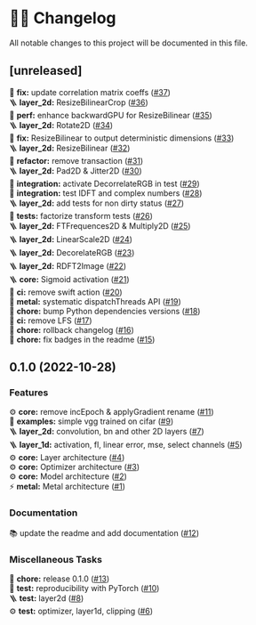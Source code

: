 # 👨‍💻 Changelog

All notable changes to this project will be documented in this file.

## [unreleased]

🐛 **fix:** update correlation matrix coeffs ([#37](https://github.com/owkin/MAKit/pull/37))\
🪜 **layer_2d:** ResizeBilinearCrop ([#36](https://github.com/owkin/MAKit/pull/36))\
🚀 **perf:** enhance backwardGPU for ResizeBilinear ([#35](https://github.com/owkin/MAKit/pull/35))\
🪜 **layer_2d:** Rotate2D ([#34](https://github.com/owkin/MAKit/pull/34))\
🐛 **fix:** ResizeBilinear to output deterministic dimensions ([#33](https://github.com/owkin/MAKit/pull/33))\
🪜 **layer_2d:** ResizeBilinear ([#32](https://github.com/owkin/MAKit/pull/32))\
🔨 **refactor:** remove transaction ([#31](https://github.com/owkin/MAKit/pull/31))\
🪜 **layer_2d:** Pad2D & Jitter2D ([#30](https://github.com/owkin/MAKit/pull/30))\
🚨 **integration:** activate DecorrelateRGB in test ([#29](https://github.com/owkin/MAKit/pull/29))\
🚨 **integration:** test IDFT and complex numbers ([#28](https://github.com/owkin/MAKit/pull/28))\
🪜 **layer_2d:** add tests for non dirty status ([#27](https://github.com/owkin/MAKit/pull/27))\
🔨 **tests:** factorize transform tests ([#26](https://github.com/owkin/MAKit/pull/26))\
🪜 **layer_2d:** FTFrequences2D & Multiply2D ([#25](https://github.com/owkin/MAKit/pull/25))\
🪜 **layer_2d:** LinearScale2D ([#24](https://github.com/owkin/MAKit/pull/24))\
🪜 **layer_2d:** DecorelateRGB ([#23](https://github.com/owkin/MAKit/pull/23))\
🪜 **layer_2d:** RDFT2Image ([#22](https://github.com/owkin/MAKit/pull/22))\
🪜 **core:** Sigmoid activation ([#21](https://github.com/owkin/MAKit/pull/21))\
👷 **ci:** remove swift action ([#20](https://github.com/owkin/MAKit/pull/20))\
🚀 **metal:** systematic dispatchThreads API ([#19](https://github.com/owkin/MAKit/pull/19))\
🔧 **chore:** bump Python dependencies versions ([#18](https://github.com/owkin/MAKit/pull/18))\
👷 **ci:** remove LFS ([#17](https://github.com/owkin/MAKit/pull/17))\
🔧 **chore:** rollback changelog ([#16](https://github.com/owkin/MAKit/pull/16))\
🔧 **chore:** fix badges in the readme ([#15](https://github.com/owkin/MAKit/pull/15))

## 0.1.0 (2022-10-28)

### Features

⚙️ **core:** remove incEpoch & applyGradient rename ([#11](https://github.com/owkin/MAKit/pull/11))\
🚀 **examples:** simple vgg trained on cifar ([#9](https://github.com/owkin/MAKit/pull/9))\
🪜 **layer_2d:** convolution, bn and other 2D layers ([#7](https://github.com/owkin/MAKit/pull/7))\
🪜 **layer_1d:** activation, fl, linear error, mse, select channels ([#5](https://github.com/owkin/MAKit/pull/5))\
⚙️ **core:** Layer architecture ([#4](https://github.com/owkin/MAKit/pull/4))\
⚙️ **core:** Optimizer architecture ([#3](https://github.com/owkin/MAKit/pull/3))\
⚙️ **core:** Model architecture ([#2](https://github.com/owkin/MAKit/pull/2))\
⚡️ **metal:** Metal architecture ([#1](https://github.com/owkin/MAKit/pull/1))

### Documentation

📚 update the readme and add documentation ([#12](https://github.com/owkin/MAKit/pull/12))

### Miscellaneous Tasks

🔧 **chore:** release 0.1.0 ([#13](https://github.com/owkin/MAKit/pull/13))\
🚀 **test:** reproducibility with PyTorch ([#10](https://github.com/owkin/MAKit/pull/10))\
🪜 **test:** layer2d ([#8](https://github.com/owkin/MAKit/pull/8))\
⚙️ **test:** optimizer, layer1d, clipping ([#6](https://github.com/owkin/MAKit/pull/6))
